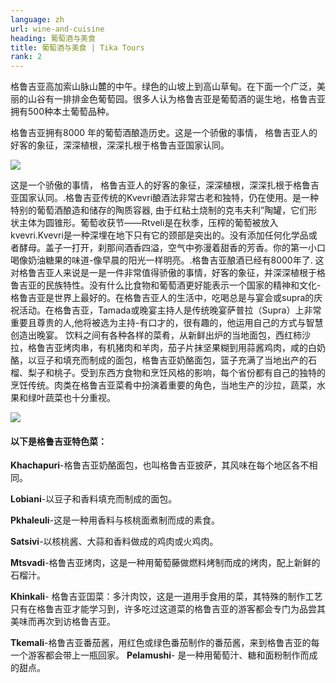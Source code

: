 ```yaml
---
language: zh
url: wine-and-cuisine
heading: 葡萄酒与美食
title: 葡萄酒与美食 | Tika Tours
rank: 2
---
```

<div class="row content-row"><!-- 881 (2)-->
<div class="col-xs-12 col-sm-6 col-md-6"><!-- 1212 -->

格鲁吉亚高加索山脉山麓的中午。绿色的山坡上到高山草甸。在下面一个广泛，美丽的山谷有一排排金色葡萄园。很多人认为格鲁吉亚是葡萄酒的诞生地，格鲁吉亚拥有500种本土葡萄品种。

</div>

<div class="col-xs-12 col-sm-6 col-md-6"><!-- 1213 -->

格鲁吉亚拥有8000 年的葡萄酒酿造历史。这是一个骄傲的事情， 格鲁吉亚人的好客的象征，深深植根，深深扎根于格鲁吉亚国家认同。

</div>

</div>

<div class="row content-row"><!-- 882 (4)-->
<div class="col-xs-12 col-sm-6 col-md-6"><!-- 1214 -->

![](/library/content/img3.jpg)

这是一个骄傲的事情， 格鲁吉亚人的好客的象征，深深植根，深深扎根于格鲁吉亚国家认同。.格鲁吉亚传统的Kvevri酿酒法非常古老和独特，仍在使用。是一种特别的葡萄酒酿造和储存的陶质容器, 由于红粘土烧制的克韦夫利”陶罐，它们形状主体为圆锥形。葡萄收获节——Rtveli是在秋季，压榨的葡萄被放入kvevri.Kvevri是一种深埋在地下只有它的颈部是突出的。没有添加任何化学品或者酵母。盖子一打开，刹那间酒香四溢，空气中弥漫着甜香的芳香。你的第一小口喝像奶油糖果的味道-像早晨的阳光一样明亮。.格鲁吉亚酿酒已经有8000年了. 这对格鲁吉亚人来说是一是一件非常值得骄傲的事情，好客的象征，并深深植根于格鲁吉亚的民族特性。没有什么比食物和葡萄酒更好能表示一个国家的精神和文化-格鲁吉亚是世界上最好的。在格鲁吉亚人的生活中，吃喝总是与宴会或supra的庆祝活动。在格鲁吉亚，Tamada或晚宴主持人是传统晚宴萨普拉（Supra）上非常重要且尊贵的人,他将被选为主持-有口才的，很有趣的，他运用自己的方式与智慧创造出晚宴。
饮料之间有各种各样的菜肴，从新鲜出炉的当地面包，西红柿沙拉，格鲁吉亚烤肉串，有机猪肉和羊肉，茄子片抹坚果糊到用蒜酱鸡肉，咸的白奶酪，以豆子和填充而制成的面包，格鲁吉亚奶酪面包，篮子充满了当地出产的石榴、梨子和桃子。受到东西方食物和烹饪风格的影响，每个省份都有自己的独特的烹饪传统。肉类在格鲁吉亚菜肴中扮演着重要的角色，当地生产的沙拉，蔬菜，水果和绿叶蔬菜也十分重视。

</div>

<div class="col-xs-12 col-sm-6 col-md-6"><!-- 1215 -->

![](/library/content/img4.jpg)

#### 以下是格鲁吉亚特色菜：




**Khachapuri**\-格鲁吉亚奶酪面包，也叫格鲁吉亚披萨，其风味在每个地区各不相同。

**Lobiani**\-以豆子和香料填充而制成的面包。

**Pkhaleuli**\-这是一种用香料与核桃面煮制而成的素食。

**Satsivi**\-以核桃酱、大蒜和香料做成的鸡肉或火鸡肉。

**Mtsvadi**\-格鲁吉亚烤肉，这是一种用葡萄藤做燃料烤制而成的烤肉，配上新鲜的石榴汁。

**Khinkali**\- 格鲁吉亚囯菜：多汁肉饺，这是一道用手食用的菜，其特殊的制作工艺只有在格鲁吉亚才能学习到，许多吃过这道菜的格鲁吉亚的游客都会专门为品尝其美味而再次到访格鲁吉亚。

**Tkemali**\-格鲁吉亚番茄酱，用红色或绿色番茄制作的番茄酱，来到格鲁吉亚的每一个游客都会带上一瓶回家。
**Pelamushi**\- 是一种用葡萄汁、糖和面粉制作而成的甜点。

</div>

</div>

